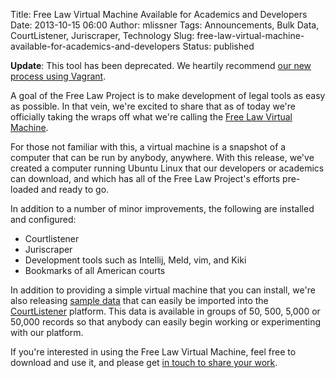 Title: Free Law Virtual Machine Available for Academics and Developers
Date: 2013-10-15 06:00
Author: mlissner
Tags: Announcements, Bulk Data, CourtListener, Juriscraper, Technology
Slug: free-law-virtual-machine-available-for-academics-and-developers
Status: published


<p class="bg-danger alert"><strong>Update</strong>: This tool has been deprecated. We heartily recommend <a href="{filename}/vagrant.md">our new process using Vagrant</a>.</p>

A goal of the Free Law Project is to make development of legal tools as
easy as possible. In that vein, we're excited to share that as of today
we're officially taking the wraps off what we're calling the [Free Law
Virtual Machine](https://www.courtlistener.com/tools/free-law-machine/).

For those not familiar with this, a virtual machine is a snapshot of a
computer that can be run by anybody, anywhere. With this release, we've
created a computer running Ubuntu Linux that our developers or academics
can download, and which has all of the Free Law Project's efforts
pre-loaded and ready to go.

In addition to a number of minor improvements, the following are
installed and configured:

-   Courtlistener
-   Juriscraper
-   Development tools such as Intellij, Meld, vim, and Kiki
-   Bookmarks of all American courts

In addition to providing a simple virtual machine that you can install,
we're also releasing [sample
data](https://www.courtlistener.com/tools/sample-data/) that can easily
be imported into the [CourtListener](https://www.courtlistener.com)
platform. This data is available in groups of 50, 500, 5,000 or 50,000
records so that anybody can easily begin working or experimenting with
our platform.

If you're interested in using the Free Law Virtual Machine, feel free to
download and use it, and please get [in touch to share your work][c].

[c]: {filename}/pages/contact.md

